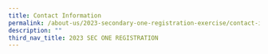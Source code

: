 ```yaml
---
title: Contact Information
permalink: /about-us/2023-secondary-one-registration-exercise/contact-information/
description: ""
third_nav_title: 2023 SEC ONE REGISTRATION
---
```

